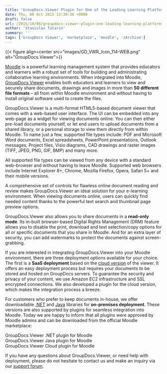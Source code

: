 ```yaml
---
title: 'GroupDocs.Viewer Plugin for One of the Leading Learning Platforms - Moodle'
date: Thu, 08 Oct 2015 13:39:36 +0000
draft: false
url: /2015/10/08/groupdocs-viewer-plugin-one-leading-learning-platforms-moodle/
author: 'Stanislav Tatarin'
summary: ''
tags: ['GroupDocs Viewer', 'marketplace', 'moodle', 'zArchive']
---
```




{{< figure align=center src="images/GD_VWR_Icon_114-WEB.png" alt="GroupDocs.Viewer">}}


[Moodle](https://moodle.org/) is a powerful learning management system that provides educators and learners with a robust set of tools for building and administrating collaborative learning environments. When integrated into Moodle, [GroupDocs.Viewer](http://groupdocs.com/html5-document-viewer) enables both educators and learners to view and securely share documents, drawings and images in more than **50 different file formats** – all from within Moodle environment and without having to install original software used to create the files.

GroupDocs.Viewer is a multi-format HTML5-based document viewer that comes with a web-based user interface. The UI can be embedded into any web-page as a widget for viewing documents online. You can then either pre-load documents yourself, or let end users to upload documents from a shared library, or a personal storage to view them directly from within Moodle. To name just a few, supported file types include: PDF and Microsoft Word documents, Excel spreadsheets, PowerPoint presentations, Outlook messages, Project files, Visio diagrams, CAD drawings and raster images (TIFF, JPEG, PNG, GIF, BMP) and many more.

All supported file types can be viewed from any device with a standard web-browser and without having to leave Moodle. Supported web browsers include Internet Explorer 8+, Chrome, Mozilla Firefox, Opera, Safari 5+ and their mobile versions.

A comprehensive set of controls for flawless online document reading and review makes GroupDocs.Viewer an ideal solution for your e-learning environment. When viewing documents online, users can quickly find needed content thanks to the powerful text search and thumbnail page preview options.

GroupDocs.Viewer also allows you to share documents in a **read-only mode**. Its in-built browser-based Digital Rights Management (DRM) feature allows you to disable the print, download and text selection/copy options for all or specific documents that you share in Moodle. And for an extra layer of security, you can add watermarks to protect the documents against screen-grabbing.

If you are interested in integrating GroupDocs.Viewer into your Moodle environment, there are three deployment options available for your choice. The first is a **SaaS deployment** based on the [cloud version](https://products.groupdocs.cloud/viewer/family) of the viewer. It offers an easy deployment process but requires your documents to be stored and hosted on GroupDocs servers. To guarantee the security and privacy of your content, we use Amazon EC2 infrastructure and SSL encrypted connections. We also developed a plugin for the cloud version, which makes the integration process a breeze.

For customers who prefer to keep documents in-house, we offer downloadable [.NET](https://products.groupdocs.com/viewer/net) and [Java](https://products.groupdocs.com/viewer/java) libraries for **on-premises deployment**. These versions are also supported by plugins for seamless integration into Moodle. Today we are happy to inform that all plugins were approved by Moodle admins and can be downloaded from the official Moodle marketplace:

GroupDocs.Viewer .NET plugin for Moodle  
GroupDocs.Viewer Java plugin for Moodle  
GroupDocs.Viewer Cloud plugin for Moodle

If you have any questions about GroupDocs.Viewer, or need help with deployment, please do not hesitate to contact us and make an inquiry via our [support forum](https://forum.groupdocs.com/c/viewer).




